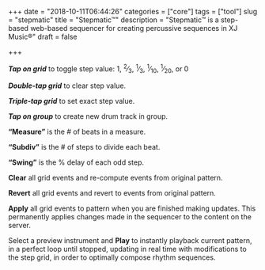 +++
date = "2018-10-11T06:44:26"
categories = ["core"]
tags = ["tool"]
slug = "stepmatic"
title = "Stepmatic™"
description = "Stepmatic™ is a step-based web-based sequencer for creating percussive sequences in XJ Music®"
draft = false

+++

<!-- [#160356534] Stepmatic instructions -->

***Tap on grid*** to toggle step value: 1, 
<sup>2</sup>&frasl;<sub>3</sub>, 
<sup>1</sup>&frasl;<sub>3</sub>, 
<sup>1</sup>&frasl;<sub>10</sub>, 
<sup>1</sup>&frasl;<sub>20</sub>,
or 0

***Double-tap grid*** to clear step value.

***Triple-tap grid*** to set exact step value.

***Tap on group*** to create new drum track in group.

**&ldquo;Measure&rdquo;** is the # of beats in a measure.

**&ldquo;Subdiv&rdquo;** is the # of steps to divide each beat.

**&ldquo;Swing&rdquo;** is the % delay of each odd step.

**Clear** all grid events and re-compute events from original pattern.

**Revert** all grid events and revert to events from original pattern.

**Apply** all grid events to pattern when you are finished making updates. This permanently applies changes made in the sequencer to the content on the server.

Select a preview instrument and **Play** to instantly playback current pattern, in a perfect loop until stopped, updating in real time with modifications to the step grid, in order to optimally compose rhythm sequences.
